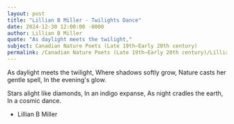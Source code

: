 ```yaml
---
layout: post
title: "Lillian B Miller - Twilights Dance"
date: 2024-12-30 12:00:00 -0000
author: Lillian B Miller
quote: "As daylight meets the twilight,"
subject: Canadian Nature Poets (Late 19th–Early 20th century)
permalink: /Canadian Nature Poets (Late 19th–Early 20th century)/Lillian B Miller/Lillian B Miller - Twilights Dance
---
```


As daylight meets the twilight,
Where shadows softly grow,
Nature casts her gentle spell,
In the evening's glow.

Stars alight like diamonds,
In an indigo expanse,
As night cradles the earth,
In a cosmic dance.

- Lillian B Miller
